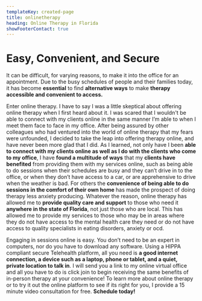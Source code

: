 ```yaml
---
templateKey: created-page
title: onlinetherapy
heading: Online Therapy in Florida
showFooterContact: true
---
```

# Easy, Convenient, and Secure

It can be difficult, for varying reasons, to make it into the office for an appointment. Due to the busy schedules of people and their families today, it has become **essential** to find **alternative ways** to make **therapy accessible and convenient to access.** 

Enter online therapy. I have to say I was a little skeptical about offering online therapy when I first heard about it. I was scared that I wouldn't be able to connect with my clients online in the same manner I’m able to when I meet them face to face in my office. After being assured by other colleagues who had ventured into the world of online therapy that my fears were unfounded, I decided to take the leap into offering therapy online, and have never been more glad that I did. As I learned, not only have I been **able to connect with my clients online as well as I do with the clients who come to my office**, I have **found a multitude of ways** that my **clients have benefited** from providing them with my services online, such as being able to do sessions when their schedules are busy and they can’t drive in to the office, or when they don’t have access to a car, or are apprehensive to drive when the weather is bad. For others the **convenience of being able to do sessions in the comfort of their own home** has made the prospect of doing therapy less anxiety producing. Whatever the reason, online therapy has allowed me to **provide quality care and support** to those who need it **anywhere in the state of Florida**, not just those who are local. This has allowed me to provide my services to those who may be in areas where they do not have access to the mental health care they need or do not have access to quality specialists in eating disorders, anxiety or ocd. 

Engaging in sessions online is easy. You don’t need to be an expert in computers, nor do you have to download any software. Using a HIPPA compliant secure Telehealth platform, all you need is **a good internet connection, a device such as a laptop, phone or tablet, and a quiet, private location to talk in**. I will send you a link to my online virtual office and all you have to do is click join to begin receiving the same benefits of in-person therapy at your convenience! To learn more about online therapy or to try it out the online platform to see if its right for you, I provide a 15 minute video consultation for free. **Schedule today!**
